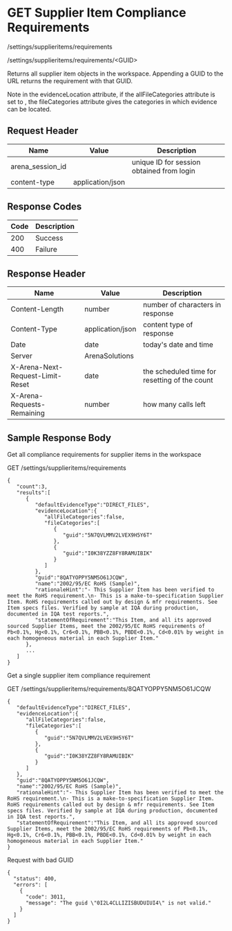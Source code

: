 # GET Supplier Item Compliance Requirements


/settings/supplieritems/requirements



/settings/supplieritems/requirements/&lt;GUID&gt;

Returns all supplier item  objects  in the workspace. Appending a GUID to the URL returns the requirement with that GUID.  

Note in the evidenceLocation attribute, if the allFileCategories attribute is set to , the fileCategories attribute gives the categories in which evidence can be located.

## Request Header

| Name<br> | Value<br> | Description<br> |
|  --- |  --- |  --- | 
| arena_session_id<br> |   | unique ID for session obtained from login<br> |
| content\-type<br> | application/json<br> |   |

## Response Codes

| Code<br> | Description<br> |
|  --- |  --- | 
| 200<br> | Success<br> |
| 400<br> | Failure<br> |

## Response Header

| Name<br> | Value<br> | Description<br> |
|  --- |  --- |  --- | 
| Content\-Length<br> | number<br> | number of characters in response<br> |
| Content\-Type<br> | application/json<br> | content type of response<br> |
| Date<br> | date<br> | today's date and time<br> |
| Server<br> | ArenaSolutions<br> |   |
| X\-Arena\-Next\-Request\-Limit\-Reset<br> | date<br> | the scheduled time for resetting of the count<br> |
| X\-Arena\-Requests\-Remaining<br> | number<br> | how many calls left<br> |

## Sample Response Body
Get all compliance requirements for supplier items in the workspace



GET /settings/supplieritems/requirements

```
{  
   "count":3,
   "results":[  
      {  
         "defaultEvidenceType":"DIRECT_FILES",
         "evidenceLocation":{  
            "allFileCategories":false,
            "fileCategories":[  
               {  
                  "guid":"5N7QVLMMV2LVEX9H5Y6T"
               },
               {  
                  "guid":"I0K38YZZ8FY8RAMUIBIK"
               }
            ]
         },
         "guid":"8QATYOPPY5NM5O61JCQW",
         "name":"2002/95/EC RoHS (Sample)",
         "rationaleHint":"- This Supplier Item has been verified to meet the RoHS requirement.\n- This is a make-to-specification Supplier Item. RoHS requirements called out by design & mfr requirements. See Item specs files. Verified by sample at IQA during production, documented in IQA test reports.",
         "statementOfRequirement":"This Item, and all its approved sourced Supplier Items, meet the 2002/95/EC RoHS requirements of Pb<0.1%, Hg<0.1%, Cr6<0.1%, PBB<0.1%, PBDE<0.1%, Cd<0.01% by weight in each homogeneous material in each Supplier Item."
      },
      ...
   ]
}
```
Get a single supplier item compliance requirement



GET /settings/supplieritems/requirements/8QATYOPPY5NM5O61JCQW

```
{  
   "defaultEvidenceType":"DIRECT_FILES",
   "evidenceLocation":{  
      "allFileCategories":false,
      "fileCategories":[  
         {  
            "guid":"5N7QVLMMV2LVEX9H5Y6T"
         },
         {  
            "guid":"I0K38YZZ8FY8RAMUIBIK"
         }
      ]
   },
   "guid":"8QATYOPPY5NM5O61JCQW",
   "name":"2002/95/EC RoHS (Sample)",
   "rationaleHint":"- This Supplier Item has been verified to meet the RoHS requirement.\n- This is a make-to-specification Supplier Item. RoHS requirements called out by design & mfr requirements. See Item specs files. Verified by sample at IQA during production, documented in IQA test reports.",
   "statementOfRequirement":"This Item, and all its approved sourced Supplier Items, meet the 2002/95/EC RoHS requirements of Pb<0.1%, Hg<0.1%, Cr6<0.1%, PBB<0.1%, PBDE<0.1%, Cd<0.01% by weight in each homogeneous material in each Supplier Item."
}
```
Request with bad GUID

```
{
  "status": 400,
  "errors": [
    {
      "code": 3011,
      "message": "The guid \"0I2L4CLLIZISBUDUIUI4\" is not valid."
    }
  ]
}
```

